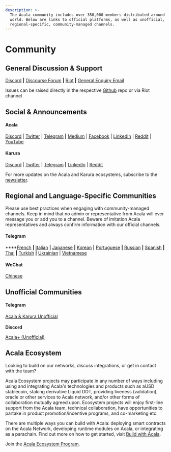 ```yaml
---
description: >-
  The Acala community includes over 350,000 members distributed around the
  world. Below are links to official platforms, as well as unofficial, and
  regional-specific, community-managed channels.
---
```


# Community

## General Discussion & Support

[Discord](https://discord.gg/vdbFVCH) **|** [Discourse Forum](https://acala.discourse.group) **|** [Riot](https://riot.im/app/#/room/#acala:matrix.org) **|** [General Enquiry Email](mailto:hello@acala.network)

Issues can be raised directly in the respective [Github](https://github.com/AcalaNetwork) repo or via Riot channel

## **Social & Announcements**

#### Acala&#x20;

[Discord](https://discord.gg/vdbFVCH) | [Twitter](https://twitter.com/AcalaNetwork) | [Telegram](https://t.me/AcalaAnnouncement) **|** [Medium](https://medium.com/acalanetwork) | [Facebook](https://www.facebook.com/acalanetwork/) | [LinkedIn](https://www.linkedin.com/company/acalanetwork) | [Reddit](https://www.reddit.com/r/acalanetwork) | [YouTube](http://youtube.com/c/acalanetwork)

#### **Karura**

[Discord](https://discord.gg/vdbFVCH) | [Twitter](https://twitter.com/KaruraNetwork) | [Telegram](https://t.me/karuraannouncements) **|** [LinkedIn](https://www.linkedin.com/showcase/karuranetwork/) | [Reddit](https://www.reddit.com/r/karuranetwork)&#x20;

For more updates on the Acala and Karura ecosystems, subscribe to the [newsletter](https://share.hsforms.com/1X9RxkXk-R62I0VNbATaDXw4h8qc).

## **Regional and Language-Specific Communities**

Please use best practices when engaging with community-managed channels. Keep in mind that no admin or representative from Acala will ever message you or add you to a channel. Beware of imitation Acala representatives and always confirm information with our official channels.&#x20;

#### **Telegram**

****[French](https://t.me/AcalaFR) **|** [Italian](https://t.me/acalaitalia) **|** [Japanese](https://t.me/AcalaJapan) **|** [Korean](https://t.me/acalakorea) **|** [Portuguese](https://t.me/acalaportugues) **|** [Russian](https://t.me/acalarussia) **|** [Spanish](https://t.me/acalaespanol) **|** [Thai](https://t.me/acalathai) **|** [Turkish](https://t.me/Acala\_Turkiye) **|** [Ukrainian](https://t.me/acalaukraine) | [Vietnamese](https://t.me/AcalaVietnamese)

#### **WeChat**

[Chinese](https://u.wechat.com/MODhkDzRP9Lve93NmBI3EI8)

## **Unofficial Communities**

#### **Telegram**

[Acala & Karura Unofficial](https://t.me/acala\_karura\_unofficial) \
\
**Discord**

[Acala+  (Unofficial)](https://discord.gg/MGPNchpkV2)

## Acala Ecosystem&#x20;

Looking to build on our networks, discuss integrations, or get in contact with the team?&#x20;

Acala Ecosystem projects may participate in any number of ways including using and integrating Acala's technologies and products such as aUSD stablecoin, staking derivative Liquid DOT, providing liveness (validation), oracle or other services to Acala network, and/or other forms of collaboration mutually agreed upon. Ecosystem projects will enjoy first-line support from the Acala team, technical collaboration, have opportunities to partake in product promotion/incentive programs, and co-marketing etc.

There are multiple ways you can build with Acala: deploying smart contracts on the Acala Network, developing runtime modules on Acala, or integrating as a parachain. Find out more on how to get started, visit [Build with Acala](https://wiki.acala.network/build/builders-portal).

Join the [Acala Ecosystem Program](https://share.hsforms.com/1fgY6nspDShuyea2-WYyZxg4h8qc).
